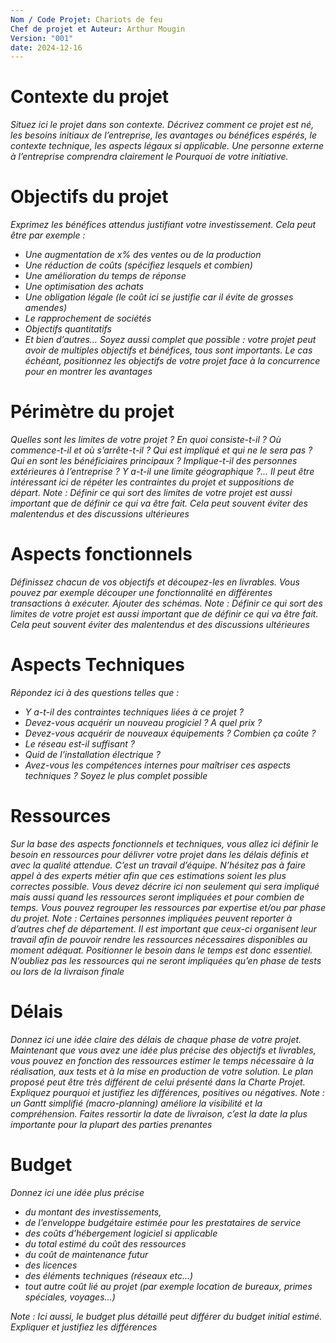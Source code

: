 ```yaml
---
Nom / Code Projet: Chariots de feu
Chef de projet et Auteur: Arthur Mougin
Version: "001"
date: 2024-12-16
---
```

# Contexte du projet
*Situez ici le projet dans son contexte. Décrivez comment ce projet est né, les besoins initiaux de l’entreprise, les avantages ou bénéfices espérés, le contexte technique, les aspects légaux si applicable. Une personne externe à l’entreprise comprendra clairement le Pourquoi de votre initiative.*

# Objectifs du projet
_Exprimez les bénéfices attendus justifiant votre investissement._
_Cela peut être par exemple :_
- _Une augmentation de x% des ventes ou de la production_
- _Une réduction de coûts (spécifiez lesquels et combien)_
- _Une amélioration du temps de réponse_
- _Une optimisation des achats_
- _Une obligation légale (le coût ici se justifie car il évite de grosses amendes)_
- _Le rapprochement de sociétés_
- _Objectifs quantitatifs_
- _Et bien d’autres…_
_Soyez aussi complet que possible : votre projet peut avoir de multiples objectifs et bénéfices, tous sont importants. Le cas échéant, positionnez les objectifs de votre projet face à la concurrence pour en montrer les avantages_
# Périmètre du projet
_Quelles sont les limites de votre projet ? En quoi consiste-t-il ? Où commence-t-il et où s’arrête-t-il ? Qui est impliqué et qui ne le sera pas ? Qui en sont les bénéficiaires principaux ? Implique-t-il des personnes extérieures à l’entreprise ? Y a-t-il une limite géographique ?..._
_Il peut être intéressant ici de répéter les contraintes du projet et suppositions de départ._
_Note : Définir ce qui sort des limites de votre projet est aussi important que de définir ce qui va être fait. Cela peut souvent éviter des malentendus et des discussions ultérieures_
# Aspects fonctionnels
_Définissez chacun de vos objectifs et découpez-les en livrables. Vous pouvez par exemple découper une fonctionnalité en différentes transactions à exécuter. Ajouter des schémas._
_Note : Définir ce qui sort des limites de votre projet est aussi important que de définir ce qui va être fait. Cela peut souvent éviter des malentendus et des discussions ultérieures_
# Aspects Techniques
_Répondez ici à des questions telles que :_
- _Y a-t-il des contraintes techniques liées à ce projet ?_
- _Devez-vous acquérir un nouveau progiciel ? A quel prix ?_
- _Devez-vous acquérir de nouveaux équipements ? Combien ça coûte ?_
- _Le réseau est-il suffisant ?_
- _Quid de l’installation électrique ?_
- _Avez-vous les compétences internes pour maîtriser ces aspects techniques ?_
_Soyez le plus complet possible_
# Ressources
_Sur la base des aspects fonctionnels et techniques, vous allez ici définir le besoin en ressources pour délivrer votre projet dans les délais définis et avec la qualité attendue._
_C’est un travail d’équipe. N’hésitez pas à faire appel à des experts métier afin que ces estimations soient les plus correctes possible._
_Vous devez décrire ici non seulement qui sera impliqué mais aussi quand les ressources seront impliquées et pour combien de temps. Vous pouvez regrouper les ressources par expertise et/ou par phase du projet._
_Note : Certaines personnes impliquées peuvent reporter à d’autres chef de département. Il est important que ceux-ci organisent leur travail afin de pouvoir rendre les ressources nécessaires disponibles au moment adéquat. Positionner le besoin dans le temps est donc essentiel. N’oubliez pas les ressources qui ne seront impliquées qu’en phase de tests ou lors de la livraison finale_
# Délais
_Donnez ici une idée claire des délais de chaque phase de votre projet._
_Maintenant que vous avez une idée plus précise des objectifs et livrables, vous pouvez en fonction des ressources estimer le temps nécessaire à la réalisation, aux tests et à la mise en production de votre solution._
_Le plan proposé peut être très différent de celui présenté dans la Charte Projet. Expliquez pourquoi et justifiez les différences, positives ou négatives._
_Note : un Gantt simplifié (macro-planning) améliore la visibilité et la compréhension. Faites ressortir la date de livraison, c’est la date la plus importante pour la plupart des parties prenantes_
# Budget
_Donnez ici une idée plus précise_
- _du montant des investissements,_
- _de l’enveloppe budgétaire estimée pour les prestataires de service_
- _des coûts d’hébergement logiciel si applicable_
- _du total estimé du coût des ressources_
- _du coût de maintenance futur_
- _des licences_
- _des éléments techniques (réseaux etc…)_
- _tout autre coût lié au projet (par exemple location de bureaux, primes spéciales, voyages…)_

_Note : Ici aussi, le budget plus détaillé peut différer du budget initial estimé. Expliquer et justifiez les différences_